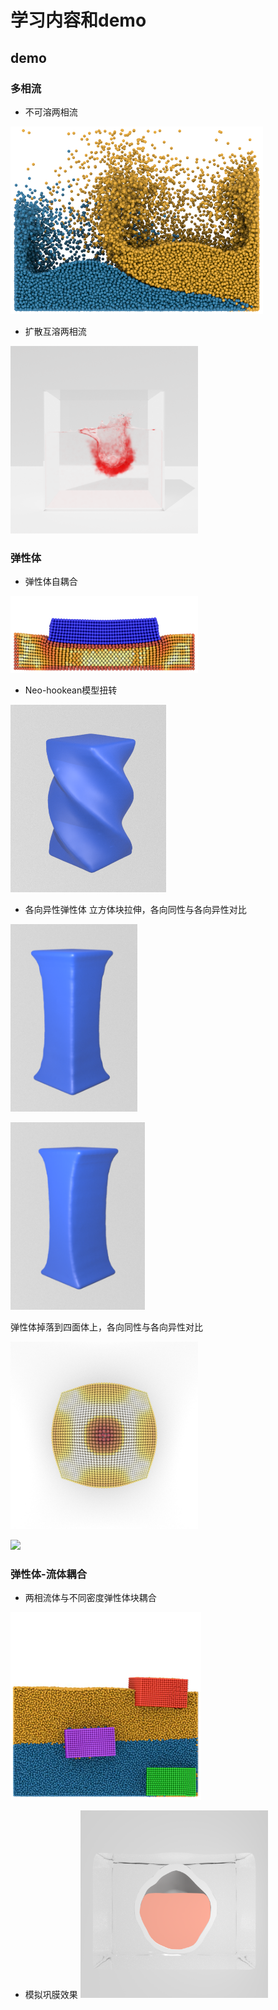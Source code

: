 # 学习内容和demo
## demo

### 多相流
* 不可溶两相流

<img src="https://github.com/pollywaik/cg_note/blob/master/demo/multiphase.png" height="300"/><br/>

* 扩散互溶两相流

<img src="https://github.com/pollywaik/cg_note/blob/master/demo/ink.png" height="300"/><br/>

### 弹性体
* 弹性体自耦合

<img src="https://github.com/pollywaik/cg_note/blob/master/demo/elastic_coupling.png" width="300"/><br/>


* Neo-hookean模型扭转

<img src="https://github.com/pollywaik/cg_note/blob/master/demo/rotate_neo.png" height="300"/><br/>

* 各向异性弹性体
立方体块拉伸，各向同性与各向异性对比

<img src="https://github.com/pollywaik/cg_note/blob/master/demo/stress_linear.png" height="300"/><br/>

<img src="https://github.com/pollywaik/cg_note/blob/master/demo/stress_linear_ani.png" height="300"/><br/>

弹性体掉落到四面体上，各向同性与各向异性对比

<img src="https://github.com/pollywaik/cg_note/blob/master/demo/tetrahedron.png" height="300"/><br/>

<img src="https://github.com/pollywaik/cg_note/blob/master/demo/tetrahedronr_ani.png" height="300"/><br/>

### 弹性体-流体耦合
* 两相流体与不同密度弹性体块耦合

<img src="https://github.com/pollywaik/cg_note/blob/master/demo/fluid_elastic.png" height="300"/><br/>

* 模拟巩膜效果
<img src="https://github.com/pollywaik/cg_note/blob/master/demo/eyewall.png" height="300"/><br/>


